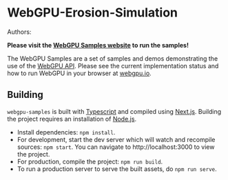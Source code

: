 # WebGPU-Erosion-Simulation
Authors:

**Please visit the [WebGPU Samples website](//webgpu.github.io/webgpu-samples/) to run the samples!**

The WebGPU Samples are a set of samples and demos
demonstrating the use of the [WebGPU API](//webgpu.dev). Please see the current
implementation status and how to run WebGPU in your browser at
[webgpu.io](//webgpu.io).

## Building
`webgpu-samples` is built with [Typescript](https://www.typescriptlang.org/)
and compiled using [Next.js](https://nextjs.org/). Building the project
requires an installation of [Node.js](https://nodejs.org/en/).

- Install dependencies: `npm install`.
- For development, start the dev server which will watch and recompile
  sources: `npm start`. You can navigate to http://localhost:3000 to view the project.
- For production, compile the project: `npm run build`.
- To run a production server to serve the built assets, do `npm run serve`.

